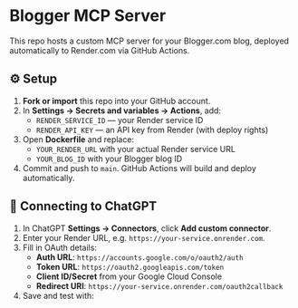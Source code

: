 # Blogger MCP Server

This repo hosts a custom MCP server for your Blogger.com blog, deployed automatically to Render.com via GitHub Actions.

## ⚙️ Setup

1. **Fork or import** this repo into your GitHub account.
2. In **Settings → Secrets and variables → Actions**, add:
   - `RENDER_SERVICE_ID` — your Render service ID
   - `RENDER_API_KEY` — an API key from Render (with deploy rights)
3. Open **Dockerfile** and replace:
   - `YOUR_RENDER_URL` with your actual Render service URL
   - `YOUR_BLOG_ID` with your Blogger blog ID
4. Commit and push to `main`. GitHub Actions will build and deploy automatically.

## 🔗 Connecting to ChatGPT

1. In ChatGPT **Settings → Connectors**, click **Add custom connector**.
2. Enter your Render URL, e.g. `https://your-service.onrender.com`.
3. Fill in OAuth details:
   - **Auth URL**: `https://accounts.google.com/o/oauth2/auth`
   - **Token URL**: `https://oauth2.googleapis.com/token`
   - **Client ID/Secret** from your Google Cloud Console
   - **Redirect URI**: `https://your-service.onrender.com/oauth2callback`
4. Save and test with:
